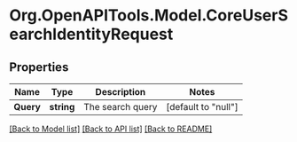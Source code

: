 # Org.OpenAPITools.Model.CoreUserSearchIdentityRequest

## Properties

Name | Type | Description | Notes
------------ | ------------- | ------------- | -------------
**Query** | **string** | The search query | [default to "null"]

[[Back to Model list]](../README.md#documentation-for-models) [[Back to API list]](../README.md#documentation-for-api-endpoints) [[Back to README]](../README.md)


